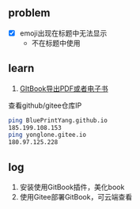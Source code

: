 ## problem

- [x] emoji出现在标题中无法显示
  - 不在标题中使用

## learn

1. [GItBook导出PDF或者电子书](https://www.goodzzp.com/extend/pdf.html)



查看github/gitee仓库IP

```bash
ping BluePrintYang.github.io
185.199.108.153
ping yonglone.gitee.io
180.97.125.228
```



## log

1. 安装使用GitBook插件，美化book
2. 使用Gitee部署GitBook，可云端查看